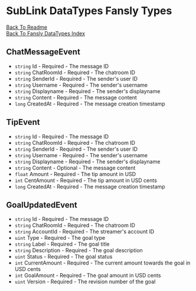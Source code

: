 # SubLink DataTypes Fansly Types

[Back To Readme](../../../README.md)  
[Back To Fansly DataTypes Index](Index.md)

## ChatMessageEvent

- `string` Id          - Required - The message ID
- `string` ChatRoomId  - Required - The chatroom ID
- `string` SenderId    - Required - The sender's user ID
- `string` Username    - Required - The sender's username
- `string` Displayname - Required - The sender's displayname
- `string` Content     - Required - The message content
- `long`   CreatedAt   - Required - The message creation timestamp

## TipEvent

- `string` Id          - Required - The message ID
- `string` ChatRoomId  - Required - The chatroom ID
- `string` SenderId    - Required - The sender's user ID
- `string` Username    - Required - The sender's username
- `string` Displayname - Required - The sender's displayname
- `string` Content     - Optional - The message content
- `float`  Amount      - Required - The tip amount in USD
- `int`    CentAmount  - Required - The tip amount in USD cents
- `long`   CreatedAt   - Required - The message creation timestamp

## GoalUpdatedEvent

- `string` Id            - Required - The message ID
- `string` ChatRoomId    - Required - The chatroom ID
- `string` AccountId     - Required - The streamer's account ID
- `uint`   Type          - Required - The goal type
- `string` Label         - Required - The goal title
- `string` Description   - Required - The goal description
- `uint`   Status        - Required - The goal status
- `int`    CurrentAmount - Required - The current amount towards the goal in USD cents
- `int`    GoalAmount    - Required - The goal amount in USD cents
- `uint`   Version       - Required - The revision number of the goal

